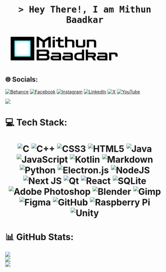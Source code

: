 <h1 align="center">
        <samp>&gt; Hey There!, I am
                <b><a target="_blank">Mithun Baadkar</a></b>
        </samp>
</h1>
<div>
        <svg width="370" height="112" viewBox="0 0 370 112" fill="none" xmlns="http://www.w3.org/2000/svg">
<g clip-path="url(#clip0_15_17)">
<path d="M99.36 52V17.68H105.792L121.68 28.816H121.92L137.808 17.68H144.24V52H136.56V27.28L125.664 34.576V52H117.984V34.576L107.04 27.28V52H99.36ZM150.249 52V27.28H157.209V52H150.249ZM150.201 23.2V17.776H157.257V23.2H150.201ZM175.348 52C172.564 52 170.516 51.312 169.204 49.936C167.892 48.528 167.236 46.688 167.236 44.416V32.8H160.084V27.28H167.236V19.696H174.196V27.28H184.468V32.8H174.196V43.552C174.196 45.504 175.156 46.48 177.076 46.48H185.812V52H175.348ZM189.39 52V17.68H196.35V27.28H210.942C213.758 27.28 215.806 27.984 217.086 29.392C218.398 30.768 219.054 32.592 219.054 34.864V52H212.094V35.68C212.094 33.76 211.134 32.8 209.214 32.8H196.35V52H189.39ZM231.95 52C229.134 52 227.07 51.296 225.758 49.888C224.478 48.48 223.838 46.656 223.838 44.416V27.28H230.798V43.6C230.798 45.52 231.758 46.48 233.678 46.48H243.662C245.582 46.48 246.542 45.52 246.542 43.6V27.28H253.502V44.416C253.502 46.656 252.846 48.48 251.534 49.888C250.254 51.296 248.206 52 245.39 52H231.95ZM258.531 52V27.28H280.083C282.899 27.28 284.947 27.984 286.227 29.392C287.539 30.768 288.195 32.592 288.195 34.864V52H281.235V35.68C281.235 33.76 280.275 32.8 278.355 32.8H265.491V52H258.531ZM99.36 93V58.776L128.256 58.68C132.064 58.68 134.88 59.48 136.704 61.08C138.56 62.648 139.488 65.016 139.488 68.184C139.488 71.352 138.432 73.672 136.32 75.144C137.728 75.912 138.768 76.936 139.44 78.216C140.112 79.464 140.448 81.08 140.448 83.064C140.448 86.296 139.52 88.76 137.664 90.456C135.84 92.12 133.024 92.952 129.216 92.952L99.36 93ZM127.344 64.824H107.04V72.504H127.344C130.256 72.504 131.712 71.192 131.712 68.568C131.712 66.072 130.256 64.824 127.344 64.824ZM128.304 78.648H107.04V86.808H128.304C131.216 86.808 132.672 85.432 132.672 82.68C132.672 79.992 131.216 78.648 128.304 78.648ZM151.575 93C148.983 93 146.999 92.344 145.623 91.032C144.247 89.72 143.559 87.848 143.559 85.416C143.559 83.016 144.247 81.16 145.623 79.848C146.999 78.536 148.983 77.88 151.575 77.88H170.007V76.728C170.007 74.776 169.047 73.8 167.127 73.8H146.775V68.28H168.951C171.863 68.28 173.927 68.952 175.143 70.296C176.359 71.608 176.967 73.464 176.967 75.864V93H151.575ZM152.823 87.48H170.007V83.4H152.823C152.215 83.4 151.735 83.592 151.383 83.976C151.063 84.328 150.903 84.808 150.903 85.416C150.903 86.024 151.063 86.52 151.383 86.904C151.735 87.288 152.215 87.48 152.823 87.48ZM188.841 93C186.249 93 184.265 92.344 182.889 91.032C181.513 89.72 180.825 87.848 180.825 85.416C180.825 83.016 181.513 81.16 182.889 79.848C184.265 78.536 186.249 77.88 188.841 77.88H207.273V76.728C207.273 74.776 206.313 73.8 204.393 73.8H184.041V68.28H206.217C209.129 68.28 211.193 68.952 212.409 70.296C213.625 71.608 214.233 73.464 214.233 75.864V93H188.841ZM190.089 87.48H207.273V83.4H190.089C189.481 83.4 189.001 83.592 188.649 83.976C188.329 84.328 188.169 84.808 188.169 85.416C188.169 86.024 188.329 86.52 188.649 86.904C189.001 87.288 189.481 87.48 190.089 87.48ZM249.963 93H243.003V58.68H249.963V93ZM248.763 93H232.203C227.915 93 224.571 91.944 222.171 89.832C219.771 87.72 218.571 84.664 218.571 80.664C218.571 76.632 219.771 73.56 222.171 71.448C224.571 69.336 227.915 68.28 232.203 68.28H248.283V73.8H232.203C230.123 73.8 228.523 74.376 227.403 75.528C226.315 76.648 225.771 78.36 225.771 80.664C225.771 82.936 226.315 84.648 227.403 85.8C228.523 86.92 230.123 87.48 232.203 87.48H248.763V93ZM255.249 93V58.68H262.209V68.28H278.817C281.633 68.28 283.777 68.952 285.249 70.296C286.753 71.608 287.505 73.496 287.505 75.96C287.505 79.992 285.585 82.392 281.745 83.16L287.601 93H279.777L274.113 83.448H262.209V93H255.249ZM278.481 73.752H262.209V77.976H278.481C279.121 77.976 279.617 77.784 279.969 77.4C280.353 77.016 280.545 76.488 280.545 75.816C280.545 74.44 279.857 73.752 278.481 73.752ZM298.482 93C295.89 93 293.906 92.344 292.53 91.032C291.154 89.72 290.466 87.848 290.466 85.416C290.466 83.016 291.154 81.16 292.53 79.848C293.906 78.536 295.89 77.88 298.482 77.88H316.914V76.728C316.914 74.776 315.954 73.8 314.034 73.8H293.682V68.28H315.858C318.77 68.28 320.834 68.952 322.05 70.296C323.266 71.608 323.874 73.464 323.874 75.864V93H298.482ZM299.73 87.48H316.914V83.4H299.73C299.122 83.4 298.642 83.592 298.29 83.976C297.97 84.328 297.81 84.808 297.81 85.416C297.81 86.024 297.97 86.52 298.29 86.904C298.642 87.288 299.122 87.48 299.73 87.48ZM329.171 93V68.28H348.083C350.867 68.28 352.915 68.984 354.227 70.392C355.539 71.768 356.195 73.592 356.195 75.864V81H349.139V76.728C349.139 74.808 348.179 73.848 346.259 73.848H336.227V93H329.171Z" fill="black"/>
<g filter="url(#filter0_i_15_17)">
<rect x="17" y="18" width="75" height="75" fill="white"/>
</g>
<rect x="23" y="24" width="63" height="63" stroke="black" stroke-width="12"/>
</g>
<defs>
<filter id="filter0_i_15_17" x="17" y="18" width="75" height="75" filterUnits="userSpaceOnUse" color-interpolation-filters="sRGB">
<feFlood flood-opacity="0" result="BackgroundImageFix"/>
<feBlend mode="normal" in="SourceGraphic" in2="BackgroundImageFix" result="shape"/>
<feColorMatrix in="SourceAlpha" type="matrix" values="0 0 0 0 0 0 0 0 0 0 0 0 0 0 0 0 0 0 127 0" result="hardAlpha"/>
<feMorphology radius="13" operator="erode" in="SourceAlpha" result="effect1_innerShadow_15_17"/>
<feOffset/>
<feGaussianBlur stdDeviation="4.05"/>
<feComposite in2="hardAlpha" operator="arithmetic" k2="-1" k3="1"/>
<feColorMatrix type="matrix" values="0 0 0 0 0 0 0 0 0 0.9 0 0 0 0 1 0 0 0 1 0"/>
<feBlend mode="normal" in2="shape" result="effect1_innerShadow_15_17"/>
</filter>
<clipPath id="clip0_15_17">
<rect width="370" height="112" fill="white"/>
</clipPath>
</defs>
</svg>
</div>

## 🌐 Socials:
[![Behance](https://img.shields.io/badge/Behance-1769ff?logo=behance&logoColor=white)](https://behance.net/https://www.behance.net/mithunbaadkar) [![Facebook](https://img.shields.io/badge/Facebook-%231877F2.svg?logo=Facebook&logoColor=white)](https://www.facebook.com/mithunbaadkar) [![Instagram](https://img.shields.io/badge/Instagram-%23E4405F.svg?logo=Instagram&logoColor=white)](https://www.instagram.com/mithunbaadkar/) [![LinkedIn](https://img.shields.io/badge/LinkedIn-%230077B5.svg?logo=linkedin&logoColor=white)](https://in.linkedin.com/in/mithun-baadkar-3b669523b) [![X](https://img.shields.io/badge/X-black.svg?logo=X&logoColor=white)](https://x.com/Mithunbaadkar) [![YouTube](https://img.shields.io/badge/YouTube-%23FF0000.svg?logo=YouTube&logoColor=white)](https://www.youtube.com/@MithunBaadkarStudios) 

[![](https://visitcount.itsvg.in/api?id=Mithunbaadkar&icon=10&color=12)](https://visitcount.itsvg.in)
# 💻 Tech Stack:
<h1 align="center">
        
![C](https://img.shields.io/badge/c-%2300599C.svg?style=for-the-badge&logo=c&logoColor=white) ![C++](https://img.shields.io/badge/c++-%2300599C.svg?style=for-the-badge&logo=c%2B%2B&logoColor=white) ![CSS3](https://img.shields.io/badge/css3-%231572B6.svg?style=for-the-badge&logo=css3&logoColor=white) ![HTML5](https://img.shields.io/badge/html5-%23E34F26.svg?style=for-the-badge&logo=html5&logoColor=white) ![Java](https://img.shields.io/badge/java-%23ED8B00.svg?style=for-the-badge&logo=openjdk&logoColor=white) ![JavaScript](https://img.shields.io/badge/javascript-%23323330.svg?style=for-the-badge&logo=javascript&logoColor=%23F7DF1E) ![Kotlin](https://img.shields.io/badge/kotlin-%237F52FF.svg?style=for-the-badge&logo=kotlin&logoColor=white) ![Markdown](https://img.shields.io/badge/markdown-%23000000.svg?style=for-the-badge&logo=markdown&logoColor=white) ![Python](https://img.shields.io/badge/python-3670A0?style=for-the-badge&logo=python&logoColor=ffdd54) ![Electron.js](https://img.shields.io/badge/Electron-191970?style=for-the-badge&logo=Electron&logoColor=white) ![NodeJS](https://img.shields.io/badge/node.js-6DA55F?style=for-the-badge&logo=node.js&logoColor=white) ![Next JS](https://img.shields.io/badge/Next-black?style=for-the-badge&logo=next.js&logoColor=white) ![Qt](https://img.shields.io/badge/Qt-%23217346.svg?style=for-the-badge&logo=Qt&logoColor=white) ![React](https://img.shields.io/badge/react-%2320232a.svg?style=for-the-badge&logo=react&logoColor=%2361DAFB) ![SQLite](https://img.shields.io/badge/sqlite-%2307405e.svg?style=for-the-badge&logo=sqlite&logoColor=white) ![Adobe Photoshop](https://img.shields.io/badge/adobe%20photoshop-%2331A8FF.svg?style=for-the-badge&logo=adobe%20photoshop&logoColor=white) ![Blender](https://img.shields.io/badge/blender-%23F5792A.svg?style=for-the-badge&logo=blender&logoColor=white) ![Gimp](https://img.shields.io/badge/Gimp-657D8B?style=for-the-badge&logo=gimp&logoColor=FFFFFF) ![Figma](https://img.shields.io/badge/figma-%23F24E1E.svg?style=for-the-badge&logo=figma&logoColor=white) ![GitHub](https://img.shields.io/badge/github-%23121011.svg?style=for-the-badge&logo=github&logoColor=white) ![Raspberry Pi](https://img.shields.io/badge/-Raspberry_Pi-C51A4A?style=for-the-badge&logo=Raspberry-Pi) ![Unity](https://img.shields.io/badge/unity-%23000000.svg?style=for-the-badge&logo=unity&logoColor=white)

</h1>

# 📊 GitHub Stats:
![](https://github-readme-stats.vercel.app/api?username=Mithunbaadkar&theme=dark&hide_border=true&include_all_commits=false&count_private=false)<br/>
![](https://github-readme-streak-stats.herokuapp.com/?user=Mithunbaadkar&theme=dark&hide_border=true)<br/>
![](https://github-readme-stats.vercel.app/api/top-langs/?username=Mithunbaadkar&theme=dark&hide_border=true&include_all_commits=false&count_private=false&layout=compact)

